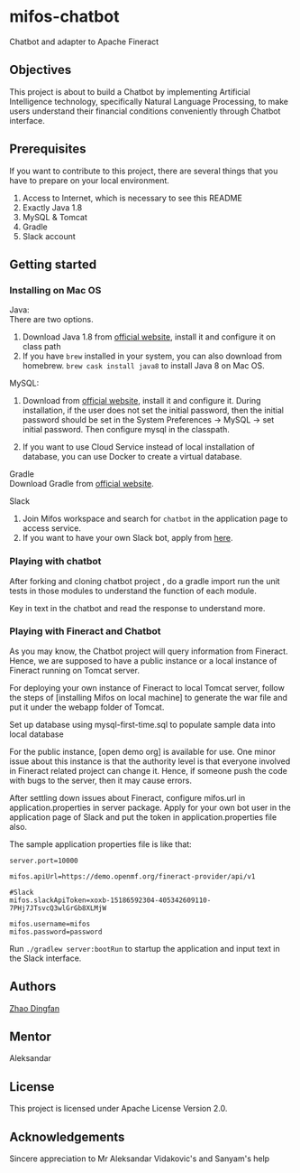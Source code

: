 # mifos-chatbot
Chatbot and adapter to Apache Fineract

## Objectives
This project is about to build a Chatbot by implementing Artificial Intelligence technology, specifically Natural Language Processing, to make users understand their financial conditions conveniently through Chatbot interface.

## Prerequisites
If you want to contribute to this project, there are several things that you have to prepare on your local environment.
1. Access to Internet, which is necessary to see this README
2. Exactly Java 1.8 
3. MySQL & Tomcat
4. Gradle
5. Slack account

## Getting started

### Installing on Mac OS
Java: <br>
There are two options. 
1. Download Java 1.8 from [official website](http://www.oracle.com/technetwork/java/javase/downloads/jdk8-downloads-2133151.html), install it and configure it on class path
2. If you have `brew` installed in your system, you can also download from homebrew. `brew cask install java8` to install Java 8 on Mac OS. 

MySQL:
1. Download from [official website](https://dev.mysql.com/downloads/mysql/), install it and configure it. During installation, if the user does not set the initial password, then the initial password should be set in the System Preferences -> MySQL -> set initial password. Then configure mysql in the classpath. 

2. If you want to use Cloud Service instead of local installation of database, you can use Docker to create a virtual database. 

Gradle <br>
Download Gradle from [official website](https://gradle.org/install/). 

Slack
1. Join Mifos workspace and search for `chatbot` in the application page to access service. 
2. If you want to have your own Slack bot, apply from [here](https://api.slack.com/apps?new_app=1). 

### Playing with chatbot
After forking and cloning chatbot project , do a gradle import run the unit tests in those modules to understand the function of each module.<br>

Key in text in the chatbot and read the response to understand more.

### Playing with Fineract and Chatbot

As you may know, the Chatbot project will query information from Fineract. Hence, we are supposed to have a public instance or a local instance of Fineract running on Tomcat server.

For deploying your own instance of Fineract to local Tomcat server, follow the steps of [installing Mifos on local machine] to generate the war file and put it under the webapp folder of Tomcat.

Set up database using mysql-first-time.sql to populate sample data into local database

For the public instance, [open demo org] is available for use. One minor issue about this instance is that the authority level is that everyone involved in Fineract related project can change it. Hence, if someone push the code with bugs to the server, then it may cause errors.

After settling down issues about Fineract, configure mifos.url in application.properties in server package. Apply for your own bot user in the application page of Slack and put the token in application.properties file also.

The sample application properties file is like that:
```
server.port=10000

mifos.apiUrl=https://demo.openmf.org/fineract-provider/api/v1

#Slack
mifos.slackApiToken=xoxb-15186592304-405342609110-7PHj7JTsvcQ3wlGrGb8XLMjW

mifos.username=mifos
mifos.password=password
```

Run `./gradlew server:bootRun` to startup the application and input text in the Slack interface.

## Authors
[Zhao Dingfan](https://github.com/ZhaoDingfan)

## Mentor
Aleksandar

## License
This project is licensed under Apache License Version 2.0.

## Acknowledgements
Sincere appreciation to Mr Aleksandar Vidakovic's and Sanyam's help
